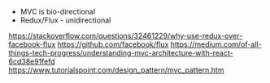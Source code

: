 * MVC is bio-directional
* Redux/Flux - unidirectional

https://stackoverflow.com/questions/32461229/why-use-redux-over-facebook-flux
https://github.com/facebook/flux
https://medium.com/of-all-things-tech-progress/understanding-mvc-architecture-with-react-6cd38e91fefd
https://www.tutorialspoint.com/design_pattern/mvc_pattern.htm
